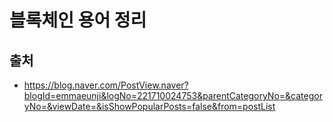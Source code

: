 # 블록체인 용어 정리  


## 출처  
* https://blog.naver.com/PostView.naver?blogId=emmaeunji&logNo=221710024753&parentCategoryNo=&categoryNo=&viewDate=&isShowPopularPosts=false&from=postList  

